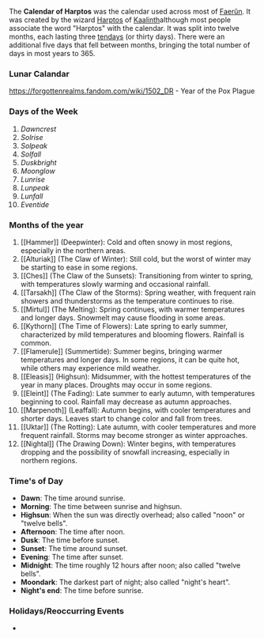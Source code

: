 The **Calendar of Harptos** was the calendar used across most of [Faerûn](https://forgottenrealms.fandom.com/wiki/Faer%C3%BBn "Faerûn"). It was created by the wizard [Harptos](https://forgottenrealms.fandom.com/wiki/Harptos "Harptos") of [Kaalinth](https://forgottenrealms.fandom.com/wiki/Kaalinth "Kaalinth")although most people associate the word "Harptos" with the calendar. It was split into twelve months, each lasting three [tendays](https://forgottenrealms.fandom.com/wiki/Tenday "Tenday") (or thirty days). There were an additional five days that fell between months, bringing the total number of days in most years to 365.

### Lunar Calandar
https://forgottenrealms.fandom.com/wiki/1502_DR - Year of the Pox Plague
### Days of the Week
1. *Dawncrest*
2. *Solrise*
3. *Solpeak*
4. *Solfall*
5. *Duskbright*
6. *Moonglow*
7. *Lunrise*
8. *Lunpeak*
9. *Lunfall*
10. *Eventide*

### Months of the year
1. [[Hammer]] (Deepwinter): Cold and often snowy in most regions, especially in the northern areas.
2. [[Alturiak]] (The Claw of Winter): Still cold, but the worst of winter may be starting to ease in some regions.
3. [[Ches]] (The Claw of the Sunsets): Transitioning from winter to spring, with temperatures slowly warming and occasional rainfall.
4. [[Tarsakh]] (The Claw of the Storms): Spring weather, with frequent rain showers and thunderstorms as the temperature continues to rise.
5. [[Mirtul]] (The Melting): Spring continues, with warmer temperatures and longer days. Snowmelt may cause flooding in some areas.
6. [[Kythorn]] (The Time of Flowers): Late spring to early summer, characterized by mild temperatures and blooming flowers. Rainfall is common.
7. [[Flamerule]] (Summertide): Summer begins, bringing warmer temperatures and longer days. In some regions, it can be quite hot, while others may experience mild weather.
8. [[Eleasis]] (Highsun): Midsummer, with the hottest temperatures of the year in many places. Droughts may occur in some regions.
9. [[Eleint]] (The Fading): Late summer to early autumn, with temperatures beginning to cool. Rainfall may decrease as autumn approaches.
10. [[Marpenoth]] (Leaffall): Autumn begins, with cooler temperatures and shorter days. Leaves start to change color and fall from trees.
11. [[Uktar]] (The Rotting): Late autumn, with cooler temperatures and more frequent rainfall. Storms may become stronger as winter approaches.
12. [[Nightal]] (The Drawing Down): Winter begins, with temperatures dropping and the possibility of snowfall increasing, especially in northern regions.

### Time's of Day
- **Dawn**: The time around sunrise.
- **Morning**: The time between sunrise and highsun.
- **Highsun**: When the sun was directly overhead; also called "noon" or "twelve bells".
- **Afternoon**: The time after noon.
- **Dusk**: The time before sunset.
- **Sunset**: The time around sunset.
- **Evening**: The time after sunset.
- **Midnight**: The time roughly 12 hours after noon; also called "twelve bells".
- **Moondark**: The darkest part of night; also called "night's heart".
- **Night's end**: The time before sunrise.

### Holidays/Reoccurring Events
- 